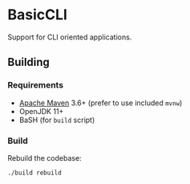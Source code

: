 <!--

    Copyright (c) 2022-present Sonatype, Inc. All rights reserved.

    This program is licensed to you under the Apache License Version 2.0,
    and you may not use this file except in compliance with the Apache License Version 2.0.
    You may obtain a copy of the Apache License Version 2.0 at http://www.apache.org/licenses/LICENSE-2.0.

    Unless required by applicable law or agreed to in writing,
    software distributed under the Apache License Version 2.0 is distributed on an
    "AS IS" BASIS, WITHOUT WARRANTIES OR CONDITIONS OF ANY KIND, either express or implied.
    See the Apache License Version 2.0 for the specific language governing permissions and limitations there under.

-->
# BasicCLI

Support for CLI oriented applications.

## Building

### Requirements

* [Apache Maven](https://maven.apache.org/) 3.6+ (prefer to use included `mvnw`)
* OpenJDK 11+
* BaSH (for `build` script)

### Build

Rebuild the codebase:

```sh
./build rebuild
```
